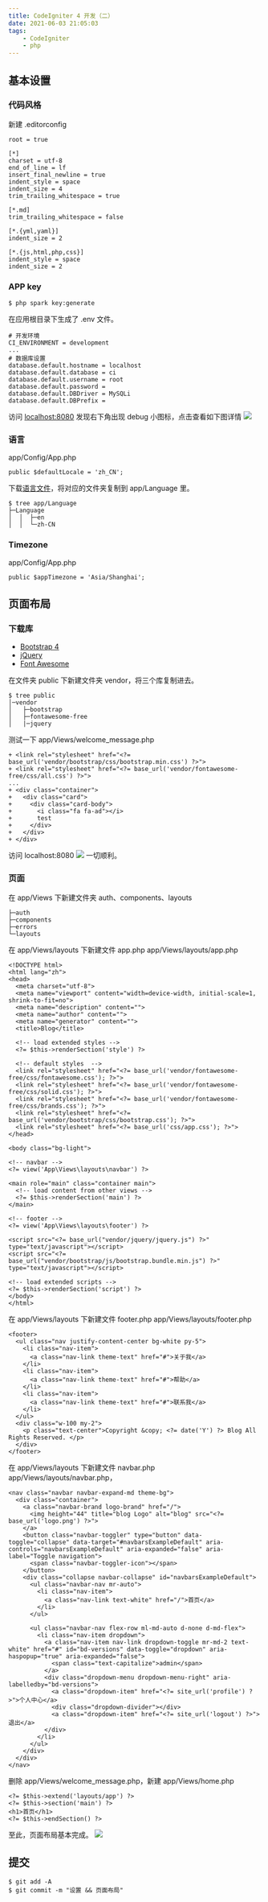 ```yaml
---
title: CodeIgniter 4 开发（二）
date: 2021-06-03 21:05:03
tags:
	- CodeIgniter
	- php
---
```

## 基本设置
### 代码风格
新建 .editorconfig
```
root = true

[*]
charset = utf-8
end_of_line = lf
insert_final_newline = true
indent_style = space
indent_size = 4
trim_trailing_whitespace = true

[*.md]
trim_trailing_whitespace = false

[*.{yml,yaml}]
indent_size = 2

[*.{js,html,php,css}]
indent_style = space
indent_size = 2
```
### APP key
```
$ php spark key:generate
```
在应用根目录下生成了 .env 文件。
```
# 开发环境
CI_ENVIRONMENT = development
...
# 数据库设置
database.default.hostname = localhost
database.default.database = ci
database.default.username = root
database.default.password =
database.default.DBDriver = MySQLi
database.default.DBPrefix =
```
访问 [localhost:8080](http://localhost:8080/) 发现右下角出现 debug 小图标，点击查看如下图详情
![](2.1.png)
### 语言
app/Config/App.php
```
public $defaultLocale = 'zh_CN';
```
下载[语言文件](https://github.com/codeigniter4/translations)，将对应的文件夹复制到 app/Language 里。
```
$ tree app/Language
├─Language
│  │  ├─en
│  │  └─zh-CN
```
### Timezone
app/Config/App.php
```
public $appTimezone = 'Asia/Shanghai';
```
## 页面布局
### 下载库
- [Bootstrap 4](https://v4.bootcss.com/docs/getting-started/download/)
- [jQuery](https://jquery.com/download/)
- [Font Awesome](https://fa5.dashgame.com/common/fontawesome-free-5.11.2-web.zip)

在文件夹 public 下新建文件夹 vendor，将三个库复制进去。
```
$ tree public
│─vendor
│   ├─bootstrap
│   ├─fontawesome-free
│   |─jquery
```
测试一下
app/Views/welcome_message.php
```
+ <link rel="stylesheet" href="<?= base_url('vendor/bootstrap/css/bootstrap.min.css') ?>">
+ <link rel="stylesheet" href="<?= base_url('vendor/fontawesome-free/css/all.css') ?>">
...
+ <div class="container">
+   <div class="card">
+     <div class="card-body">
+       <i class="fa fa-ad"></i>
+       test
+     </div>
+   </div>
+ </div>
```
访问 localhost:8080
![](2.2.png)
一切顺利。
### 页面
在 app/Views 下新建文件夹 auth、components、layouts
```
├─auth
├─components
├─errors
└─layouts
```
在 app/Views/layouts 下新建文件 app.php 
app/Views/layouts/app.php
```
<!DOCTYPE html>
<html lang="zh">
<head>
  <meta charset="utf-8">
  <meta name="viewport" content="width=device-width, initial-scale=1, shrink-to-fit=no">
  <meta name="description" content="">
  <meta name="author" content="">
  <meta name="generator" content="">
  <title>Blog</title>

  <!-- load extended styles -->
  <?= $this->renderSection('style') ?>

  <!-- default styles  -->
  <link rel="stylesheet" href="<?= base_url('vendor/fontawesome-free/css/fontawesome.css'); ?>">
  <link rel="stylesheet" href="<?= base_url('vendor/fontawesome-free/css/solid.css'); ?>">
  <link rel="stylesheet" href="<?= base_url('vendor/fontawesome-free/css/brands.css'); ?>">
  <link rel="stylesheet" href="<?= base_url('vendor/bootstrap/css/bootstrap.css'); ?>">
  <link rel="stylesheet" href="<?= base_url('css/app.css'); ?>">
</head>

<body class="bg-light">

<!-- navbar -->
<?= view('App\Views\layouts\navbar') ?>

<main role="main" class="container main">
  <!-- load content from other views -->
  <?= $this->renderSection('main') ?>
</main>

<!-- footer -->
<?= view('App\Views\layouts\footer') ?>

<script src="<?= base_url("vendor/jquery/jquery.js") ?>" type="text/javascript"></script>
<script src="<?= base_url("vendor/bootstrap/js/bootstrap.bundle.min.js") ?>" type="text/javascript"></script>

<!-- load extended scripts -->
<?= $this->renderSection('script') ?>
</body>
</html>
```
在 app/Views/layouts 下新建文件 footer.php 
app/Views/layouts/footer.php
```
<footer>
  <ul class="nav justify-content-center bg-white py-5">
    <li class="nav-item">
      <a class="nav-link theme-text" href="#">关于我</a>
    </li>
    <li class="nav-item">
      <a class="nav-link theme-text" href="#">帮助</a>
    </li>
    <li class="nav-item">
      <a class="nav-link theme-text" href="#">联系我</a>
    </li>
  </ul>
  <div class="w-100 my-2">
    <p class="text-center">Copyright &copy; <?= date('Y') ?> Blog All Rights Reserved. </p>
  </div>
</footer>
```
在 app/Views/layouts 下新建文件 navbar.php 
app/Views/layouts/navbar.php，
```
<nav class="navbar navbar-expand-md theme-bg">
  <div class="container">
    <a class="navbar-brand logo-brand" href="/">
      <img height="44" title="blog Logo" alt="blog" src="<?= base_url('logo.png') ?>">
    </a>
    <button class="navbar-toggler" type="button" data-toggle="collapse" data-target="#navbarsExampleDefault" aria-controls="navbarsExampleDefault" aria-expanded="false" aria-label="Toggle navigation">
      <span class="navbar-toggler-icon"></span>
    </button>
    <div class="collapse navbar-collapse" id="navbarsExampleDefault">
      <ul class="navbar-nav mr-auto">
        <li class="nav-item">
          <a class="nav-link text-white" href="/">首页</a>
        </li>
      </ul>

      <ul class="navbar-nav flex-row ml-md-auto d-none d-md-flex">
        <li class="nav-item dropdown">
          <a class="nav-item nav-link dropdown-toggle mr-md-2 text-white" href="#" id="bd-versions" data-toggle="dropdown" aria-haspopup="true" aria-expanded="false">
            <span class="text-capitalize">admin</span>
          </a>
          <div class="dropdown-menu dropdown-menu-right" aria-labelledby="bd-versions">
            <a class="dropdown-item" href="<?= site_url('profile') ?>">个人中心</a>
            <div class="dropdown-divider"></div>
            <a class="dropdown-item" href="<?= site_url('logout') ?>">退出</a>
          </div>
        </li>
      </ul>
    </div>
  </div>
</nav>
```
删除 app/Views/welcome_message.php，新建 app/Views/home.php
```
<?= $this->extend('layouts/app') ?>
<?= $this->section('main') ?>
<h1>首页</h1>
<?= $this->endSection() ?>
```
至此，页面布局基本完成。
![](2.3.png)

## 提交
```
$ git add -A
$ git commit -m "设置 && 页面布局"
```
